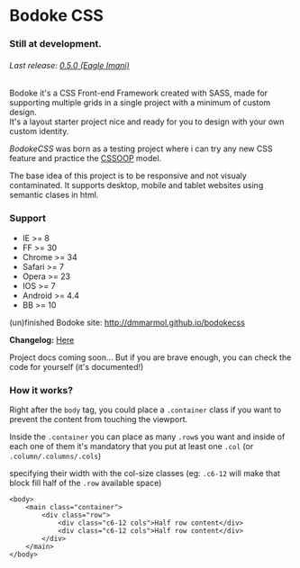 Bodoke CSS
==========

### Still at development.
###### Last release: [0.5.0 (Eagle Imani)](https://github.com/dmmarmol/bodokecss/releases/tag/0.5.0)


Bodoke it's a CSS Front-end Framework created with SASS, made for supporting multiple grids in a single project with a minimum of custom design.  
It's a layout starter project nice and ready for you to design with your own custom identity.

*BodokeCSS* was born as a testing project where i can try any new CSS feature and practice the [CSSOOP](https://www.smashingmagazine.com/2011/12/an-introduction-to-object-oriented-css-oocss/) model.

The base idea of this project is to be responsive and not visualy contaminated. 
It supports desktop, mobile and tablet websites using semantic clases in html.

### Support
* IE >= 8
* FF >= 30
* Chrome >= 34
* Safari >= 7
* Opera >= 23
* IOS >= 7
* Android >= 4.4
* BB >= 10

(un)finished Bodoke site: http://dmmarmol.github.io/bodokecss

**Changelog:** [Here](https://github.com/dmmarmol/bodokecss/blob/master/CHANGELOG.MD)

Project docs coming soon... But if you are brave enough, you can check the code for yourself (it's documented!)


### How it works?

Right after the `body` tag, you could place a `.container` class if you want to prevent the content from touching the viewport.

Inside the `.container` you can place as many `.row`s you want and inside of each one of them it's mandatory that you put at least one `.col` (or `.column/.columns/.cols`)

specifying their width with the col-size classes (eg: `.c6-12` will make that block fill half of the `.row` available space)
```
<body>
	<main class="container">
		<div class="row">
			<div class="c6-12 cols">Half row content</div>
			<div class="c6-12 cols">Half row content</div>
		</div>
	</main>
</body>
```